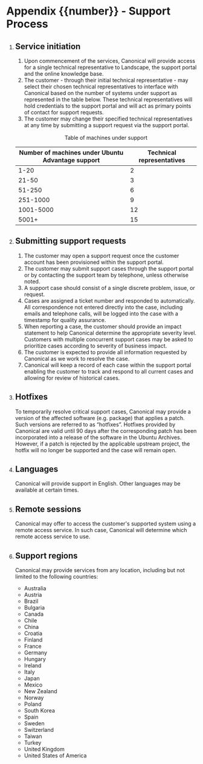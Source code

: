 <h1 id="appendix-support-process">Appendix {{number}} - Support Process</h1>

1.  <h2 id="appendix-support-process-service-initiation">Service initiation</h2>

    1.  Upon commencement of the services, Canonical will provide access for a single technical representative to Landscape, the support portal and the online knowledge base.
    2.  The customer - through their initial technical representative - may select their chosen technical representatives to interface with Canonical based on the number of systems under support as represented in the table below. These technical representatives will hold credentials to the support portal and will act as primary points of contact for support requests.
    3.  The customer may change their specified technical representatives at any time by submitting a support request via the support portal.

    <p style="text-align: center; margin: 1rem 0;">Table of machines under support</p>

    |Number of machines under Ubuntu Advantage support|Technical representatives|
    |----|----|
    |1-20|2|
    |21-50|3|
    |51-250|6|
    |251-1000|9|
    |1001-5000|12|
    |5001+|15|


2.  <h2 id="appendix-support-process-submitting-support-requests">Submitting support requests</h2>

    1.  The customer may open a support request once the customer account has been provisioned within the support portal.
    2.  The customer may submit support cases through the support portal or by contacting the support team by telephone, unless otherwise noted.
    3.  A support case should consist of a single discrete problem, issue, or request.
    4.  Cases are assigned a ticket number and responded to automatically. All correspondence not entered directly into the case, including emails and telephone calls, will be logged into the case with a timestamp for quality assurance.
    5.  When reporting a case, the customer should provide an impact statement to help Canonical determine the appropriate severity level. Customers with multiple concurrent support cases may be asked to prioritize cases according to severity of business impact.
    6.  The customer is expected to provide all information requested by Canonical as we work to resolve the case.
    7.  Canonical will keep a record of each case within the support portal enabling the customer to track and respond to all current cases and allowing for review of historical cases.

3.  <h2 id="appendix-support-process-hotfixes">Hotfixes</h2>

    To temporarily resolve critical support cases, Canonical may provide a version of the affected software (e.g. package) that applies a patch. Such versions are referred to as “hotfixes”. Hotfixes provided by Canonical are valid until 90 days after the corresponding patch has been incorporated into a release of the software in the Ubuntu Archives. However, if a patch is rejected by the applicable upstream project, the hotfix will no longer be supported and the case will remain open.

4.  <h2 id="appendix-support-process-languages">Languages</h2>

    Canonical will provide support in English. Other languages may be available at certain times.

5.  <h2 id="appendix-support-process-remote-sessions">Remote sessions</h2>

    Canonical may offer to access the customer's supported system using a remote access service. In such case, Canonical will determine which remote access service to use.

6.  <h2 id="appendix-support-process-support-regions">Support regions</h2>

    Canonical may provide services from any location, including but not limited to the following countries:

    - Australia
    - Austria
    - Brazil
    - Bulgaria
    - Canada
    - Chile
    - China
    - Croatia
    - Finland
    - France
    - Germany
    - Hungary
    - Ireland
    - Italy
    - Japan
    - Mexico
    - New Zealand
    - Norway
    - Poland
    - South Korea
    - Spain
    - Sweden
    - Switzerland
    - Taiwan
    - Turkey
    - United Kingdom
    - United States of America
